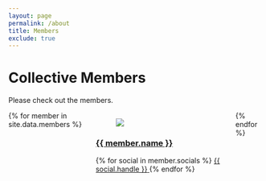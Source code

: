 ```yaml
---
layout: page
permalink: /about
title: Members
exclude: true
---
```


# Collective Members
Please check out the members.

<div class="columns align-top">
	{% for member in site.data.members %}
    <div class="column is-one-fifth-desktop is-one-third-tablet  member-container" {% for category in member.filters %} {{ category | prepend: 'data-'}} {% endfor %} >
    	<a class="primary-link" href="{{member.url}}">
        <div class="member-photo">
          <figure class="image is-square">
            <img class="is-rounded" src="{{ member.photo }}">
          </figure>
        </div>
        <h3 class="name">{{ member.name }}</h3></a>
        <div class="buttons member-socials">
            {% for social in member.socials %}
            <a id="{{ social.type }}" class="link is-fullwidth has-icon is-link is-primary" href="{{ social.url}}" target="_blank">
              <span id="{{ social.type }}" class="icon"></span>
              <span>{{ social.handle }}</span>
            </a>
            {% endfor %}
        </div>
    </div>
    {% endfor %}
</div>
